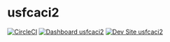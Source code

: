 # usfcaci2

[![CircleCI](https://circleci.com/gh/junkgamestuff/usfcaci2.svg?style=shield)](https://circleci.com/gh/junkgamestuff/usfcaci2)
[![Dashboard usfcaci2](https://img.shields.io/badge/dashboard-usfcaci2-yellow.svg)](https://dashboard.pantheon.io/sites/f14b4da6-ff8f-4425-9afa-ab6bc3410a29#dev/code)
[![Dev Site usfcaci2](https://img.shields.io/badge/site-usfcaci2-blue.svg)](http://dev-usfcaci2.pantheonsite.io/)
